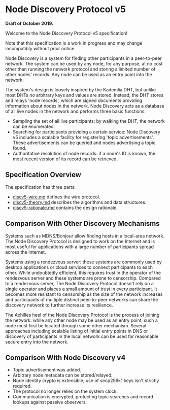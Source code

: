 # Node Discovery Protocol v5

**Draft of October 2019.**

Welcome to the Node Discovery Protocol v5 specification!

Note that this specification is a work in progress and may change incompatibly without
prior notice.

Node Discovery is a system for finding other participants in a peer-to-peer network. The
system can be used by any node, for any purpose, at no cost other than running the network
protocol and storing a limited number of other nodes' records. Any node can be used as an
entry point into the network.

The system's design is loosely inspired by the Kademlia DHT, but unlike most DHTs no
arbitrary keys and values are stored. Instead, the DHT stores and relays 'node records',
which are signed documents providing information about nodes in the network. Node
Discovery acts as a database of all live nodes in the network and performs three basic
functions:

- Sampling the set of all live participants: by walking the DHT, the network can be
  enumerated.
- Searching for participants providing a certain service: Node Discovery v5 includes a
  scalable facility for registering 'topic advertisements'. These advertisements can be
  queried and nodes advertising a topic found.
- Authoritative resolution of node records: if a node's ID is known, the most recent
  version of its record can be retrieved.

## Specification Overview

The specification has three parts:

- [discv5-wire.md] defines the wire protocol.
- [discv5-theory.md] describes the algorithms and data structures.
- [discv5-rationale.md] contains the design rationale.

## Comparison With Other Discovery Mechanisms

Systems such as MDNS/Bonjour allow finding hosts in a local-area network. The Node
Discovery Protocol is designed to work on the Internet and is most useful for applications
with a large number of participants spread across the Internet.

Systems using a rendezvous server: these systems are commonly used by desktop applications
or cloud services to connect participants to each other. While undoubtedly efficient, this
requires trust in the operator of the rendezvous server and these systems are prone to
censorship. Compared to a rendezvous server, The Node Discovery Protocol doesn't rely on a
single operator and places a small amount of trust in every participant. It becomes more
resistant to censorship as the size of the network increases and participants of multiple
distinct peer-to-peer networks can share the discovery network to further increase its
resilience.

The Achilles heel of the Node Discovery Protocol is the process of joining the network:
while any other node may be used as an entry point, such a node must first be located
through some other mechanism. Several approaches including scalable listing of initial
entry points in DNS or discovery of participants in the local network can be used for
reasonable secure entry into the network.

## Comparison With Node Discovery v4

- Topic advertisement was added.
- Arbitrary node metadata can be stored/relayed.
- Node identity crypto is extensible, use of secp256k1 keys isn't strictly required.
- The protocol no longer relies on the system clock.
- Communication is encrypted, protecting topic searches and record lookups against passive
  observers.

[discv5-wire.md]: ./discv5-wire.md
[discv5-theory.md]: ./discv5-theory.md
[discv5-rationale.md]: ./discv5-rationale.md
